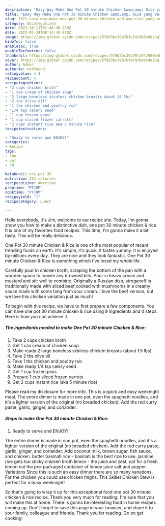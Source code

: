 ```yaml
---
description: "Easy Way Make One Pot 30 minute Chicken &amp;amp; Rice yang Very Delicious"
title: "Easy Way Make One Pot 30 minute Chicken &amp;amp; Rice yang Very Delicious"
slug: 1621-easy-way-make-one-pot-30-minute-chicken-and-amp-rice-yang-very-delicious
category: Uncategorized
date: 2022-10-11T01:46:40.250Z
date: 2023-05-24T08:14:49.878Z
image: https://img-global.cpcdn.com/recipes/5f9d3bc39b76fa74/680x482cq70/one-pot-30-minute-chicken-rice-recipe-main-photo.jpg
hideToc: false
enableToc: true
enableTocContent: false
thumbnail: https://img-global.cpcdn.com/recipes/5f9d3bc39b76fa74/680x482cq70/one-pot-30-minute-chicken-rice-recipe-main-photo.jpg
cover: https://img-global.cpcdn.com/recipes/5f9d3bc39b76fa74/680x482cq70/one-pot-30-minute-chicken-rice-recipe-main-photo.jpg
author: Admin
authorAv: notfound
ratingvalue: 4.4
reviewcount: 4
recipeingredient:
- "2 cups chicken broth"
- "1 can cream of chicken soup"
- "2 large boneless skinless chicken breasts about 15 lbs"
- "2 tbs olive oil"
- "1 tbs chicken and poultry rub"
- "1/4 tsp celery seed"
- "1 cup frozen peas"
- "1 cup sliced frozen carrots"
- "2 cups instant rice aka 5 minute rice"
recipeinstructions:

- "Ready to serve and ENJOY!"
categories:
- Recipe
tags:
- one
- pot
- 30

katakunci: one pot 30 
nutrition: 252 calories
recipecuisine: American
preptime: "PT20M"
cooktime: "PT38M"
recipeyield: "1"
recipecategory: Lunch

---
```



Hello everybody, it's Jim, welcome to our recipe site. Today, I'm gonna show you how to make a distinctive dish, one pot 30 minute chicken &amp; rice. It is one of my favorites food recipes. This time, I'm gonna make it a bit tasty. This will be really delicious.

One Pot 30 minute Chicken &amp; Rice is one of the most popular of recent trending foods on earth. It's simple, it's quick, it tastes yummy. It is enjoyed by millions every day. They are nice and they look fantastic. One Pot 30 minute Chicken &amp; Rice is something which I've loved my whole life.

Carefully pour in chicken broth, scraping the bottom of the pan with a wooden spoon to loosen any browned bits. Pour in heavy cream and mustard and stir well to combine. Originally a Russian dish, stroganoff is traditionally made with sliced beef cooked with mushrooms in a creamy sauce made with some tang from sour cream. I love the beef version, but we love this chicken variation just as much!


To begin with this recipe, we have to first prepare a few components. You can have one pot 30 minute chicken &amp; rice using 9 ingredients and 0 steps. Here is how you can achieve it.

<!--inarticleads1-->

##### The ingredients needed to make One Pot 30 minute Chicken &amp; Rice:

1. Take 2 cups chicken broth
1. Get 1 can cream of chicken soup
1. Make ready 2 large boneless skinless chicken breasts (about 1.5 lbs)
1. Take 2 tbs olive oil
1. Take 1 tbs chicken and poultry rub
1. Make ready 1/4 tsp celery seed
1. Get 1 cup frozen peas
1. Prepare 1 cup sliced frozen carrots
1. Get 2 cups instant rice (aka 5 minute rice)


Please read my disclosure for more info. This is a quick and easy weeknight meal. The entire dinner is made in one pot, even the spaghetti noodles, and it&#39;s a lighter version of the original (no breaded chicken). Add the red curry paste, garlic, ginger, and coriander. 

<!--inarticleads2-->

##### Steps to make One Pot 30 minute Chicken &amp; Rice:


1. Ready to serve and ENJOY!

The entire dinner is made in one pot, even the spaghetti noodles, and it&#39;s a lighter version of the original (no breaded chicken). Add the red curry paste, garlic, ginger, and coriander. Add coconut milk, brown sugar, fish sauce, and chicken. butter basmati rice - basmati is the best rice to use, jasmine rice gets too sticky chicken broth lemon - the juice and zest, opt for a fresh lemon not the pre-packaged container of lemon juice salt and pepper Variations Since this is such an easy dinner there are so many variations. For the chicken you could use chicken thighs. This Skillet Chicken Stew is perfect for a busy weeknight! 

So that's going to wrap it up for this exceptional food one pot 30 minute chicken &amp; rice recipe. Thank you very much for reading. I'm sure that you will make this at home. There is gonna be interesting food in home recipes coming up. Don't forget to save this page in your browser, and share it to your family, colleague and friends. Thank you for reading. Go on get cooking!
